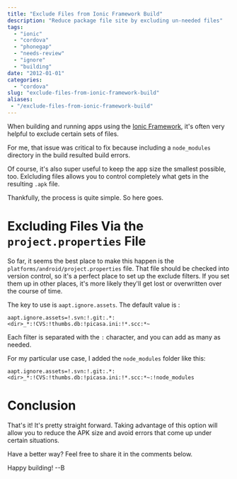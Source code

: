 ```yaml
---
title: "Exclude Files from Ionic Framework Build"
description: "Reduce package file site by excluding un-needed files"
tags:
  - "ionic"
  - "cordova"
  - "phonegap"
  - "needs-review"
  - "ignore"
  - "building"
date: "2012-01-01"
categories:
  - "cordova"
slug: "exclude-files-from-ionic-framework-build"
aliases:
 - "/exclude-files-from-ionic-framework-build"
---
```


When building and running apps using the [Ionic Framework](http://ionicframework.com), it's often very helpful to exclude certain sets of files.

For me, that issue was critical to fix because including a `node_modules` directory in the build resulted build errors.

Of course, it's also super useful to keep the app size the smallest possible, too. Exlcluding files allows you to control completely what gets in the resulting `.apk` file.

Thankfully, the process is quite simple. So here goes.

# Excluding Files Via the  `project.properties` File

So far, it seems the best place to make this happen is the `platforms/android/project.properties` file. That file should be checked into version control, so it's a perfect place to set up the exclude filters. If you set them up in other places, it's more likely they'll get lost or overwritten over the course of time.

The key to use is `aapt.ignore.assets`. The default value is :

```
aapt.ignore.assets=!.svn:!.git:.*:<dir>_*:!CVS:!thumbs.db:!picasa.ini:!*.scc:*~
```

Each filter is separated with the `:` character, and you can add as many as needed.

For my particular use case, I added the `node_modules` folder like this:

	aapt.ignore.assets=!.svn:!.git:.*:<dir>_*:!CVS:!thumbs.db:!picasa.ini:!*.scc:*~:!node_modules


# Conclusion

That's it! It's pretty straight forward. Taking advantage of this option will allow you to reduce the APK size and avoid errors that come up under certain situations.

Have a better way? Feel free to share it in the comments below.

Happy building!
--B
